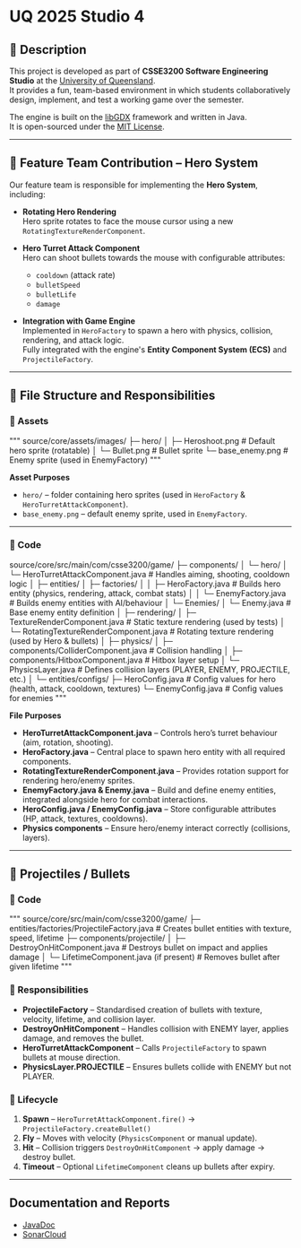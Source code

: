 # UQ 2025 Studio 4

## 📖 Description
This project is developed as part of **CSSE3200 Software Engineering Studio** at the [University of Queensland](https://uq.edu.au/).  
It provides a fun, team-based environment in which students collaboratively design, implement, and test a working game over the semester.  

The engine is built on the [libGDX](https://libgdx.com/) framework and written in Java.  
It is open-sourced under the [MIT License](https://opensource.org/licenses/MIT).

---

## 🎯 Feature Team Contribution – Hero System
Our feature team is responsible for implementing the **Hero System**, including:

- **Rotating Hero Rendering**  
  Hero sprite rotates to face the mouse cursor using a new `RotatingTextureRenderComponent`.

- **Hero Turret Attack Component**  
  Hero can shoot bullets towards the mouse with configurable attributes:
  - `cooldown` (attack rate)  
  - `bulletSpeed`  
  - `bulletLife`  
  - `damage`

- **Integration with Game Engine**  
  Implemented in `HeroFactory` to spawn a hero with physics, collision, rendering, and attack logic.  
  Fully integrated with the engine's **Entity Component System (ECS)** and `ProjectileFactory`.

---

## 📂 File Structure and Responsibilities

### 🎨 Assets
"""
source/core/assets/images/
├─ hero/
│ ├─ Heroshoot.png # Default hero sprite (rotatable)
│ └─ Bullet.png # Bullet sprite
└─ base_enemy.png # Enemy sprite (used in EnemyFactory)
"""

**Asset Purposes**
- `hero/` – folder containing hero sprites (used in `HeroFactory` & `HeroTurretAttackComponent`).
- `base_enemy.png` – default enemy sprite, used in `EnemyFactory`.

---

### 🧩 Code
source/core/src/main/com/csse3200/game/
├─ components/
│ └─ hero/
│ └─ HeroTurretAttackComponent.java # Handles aiming, shooting, cooldown logic
│
├─ entities/
│ ├─ factories/
│ │ ├─ HeroFactory.java # Builds hero entity (physics, rendering, attack, combat stats)
│ │ └─ EnemyFactory.java # Builds enemy entities with AI/behaviour
│ └─ Enemies/
│ └─ Enemy.java # Base enemy entity definition
│
├─ rendering/
│ ├─ TextureRenderComponent.java # Static texture rendering (used by tests)
│ └─ RotatingTextureRenderComponent.java # Rotating texture rendering (used by Hero & bullets)
│
├─ physics/
│ ├─ components/ColliderComponent.java # Collision handling
│ ├─ components/HitboxComponent.java # Hitbox layer setup
│ └─ PhysicsLayer.java # Defines collision layers (PLAYER, ENEMY, PROJECTILE, etc.)
│
└─ entities/configs/
├─ HeroConfig.java # Config values for hero (health, attack, cooldown, textures)
└─ EnemyConfig.java # Config values for enemies
"""

**File Purposes**
- **HeroTurretAttackComponent.java** – Controls hero’s turret behaviour (aim, rotation, shooting).  
- **HeroFactory.java** – Central place to spawn hero entity with all required components.  
- **RotatingTextureRenderComponent.java** – Provides rotation support for rendering hero/enemy sprites.  
- **EnemyFactory.java & Enemy.java** – Build and define enemy entities, integrated alongside hero for combat interactions.  
- **HeroConfig.java / EnemyConfig.java** – Store configurable attributes (HP, attack, textures, cooldowns).  
- **Physics components** – Ensure hero/enemy interact correctly (collisions, layers).  

---

## 🔫 Projectiles / Bullets

### 📂 Code
"""
source/core/src/main/com/csse3200/game/
├─ entities/factories/ProjectileFactory.java # Creates bullet entities with texture, speed, lifetime
├─ components/projectile/
│ ├─ DestroyOnHitComponent.java # Destroys bullet on impact and applies damage
│ └─ LifetimeComponent.java (if present) # Removes bullet after given lifetime
"""


### 🔎 Responsibilities
- **ProjectileFactory** – Standardised creation of bullets with texture, velocity, lifetime, and collision layer.  
- **DestroyOnHitComponent** – Handles collision with ENEMY layer, applies damage, and removes the bullet.  
- **HeroTurretAttackComponent** – Calls `ProjectileFactory` to spawn bullets at mouse direction.  
- **PhysicsLayer.PROJECTILE** – Ensures bullets collide with ENEMY but not PLAYER.  

### 🔁 Lifecycle
1. **Spawn** – `HeroTurretAttackComponent.fire()` → `ProjectileFactory.createBullet()`  
2. **Fly** – Moves with velocity (`PhysicsComponent` or manual update).  
3. **Hit** – Collision triggers `DestroyOnHitComponent` → apply damage → destroy bullet.  
4. **Timeout** – Optional `LifetimeComponent` cleans up bullets after expiry.  

---

## Documentation and Reports

- [JavaDoc](https://uqcsse3200.github.io/2025-studio-4/)
- [SonarCloud](https://sonarcloud.io/project/overview?id=UQcsse3200_2025-studio-4)